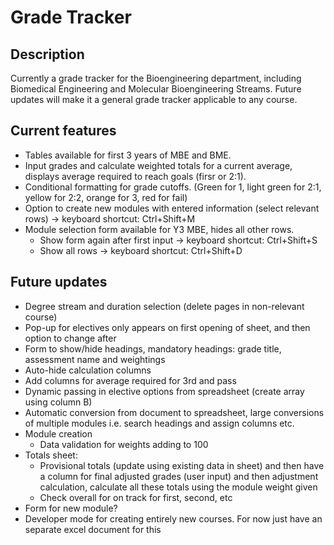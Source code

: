 # Grade Tracker

## Description
Currently a grade tracker for the Bioengineering department, including Biomedical Engineering and Molecular Bioengineering Streams.
Future updates will make it a general grade tracker applicable to any course.

## Current features
- Tables available for first 3 years of MBE and BME. 
- Input grades and calculate weighted totals for a current average, displays average required to reach goals (firsr or 2:1).
- Conditional formatting for grade cutoffs. (Green for 1, light green for 2:1, yellow for 2:2, orange for 3, red for fail)
- Option to create new modules with entered information (select relevant rows) -> keyboard shortcut: Ctrl+Shift+M
- Module selection form available for Y3 MBE, hides all other rows.
  - Show form again after first input -> keyboard shortcut: Ctrl+Shift+S
  - Show all rows -> keyboard shortcut: Ctrl+Shift+D
 
## Future updates
- Degree stream and duration selection (delete pages in non-relevant course)
- Pop-up for electives only appears on first opening of sheet, and then option to change after 
- Form to show/hide headings, mandatory headings: grade title, assessment name and weightings 
- Auto-hide calculation columns
- Add columns for average required for 3rd and pass
- Dynamic passing in elective options from spreadsheet (create array using column B)
- Automatic conversion from document to spreadsheet, large conversions of multiple modules i.e. search headings and assign columns etc.
- Module creation
  - Data validation for weights adding to 100
- Totals sheet: 
  - Provisional totals (update using existing data in sheet) and then have a column for final adjusted grades (user input) and then adjustment calculation, calculate all these totals using the module weight given 
  - Check overall for on track for first, second, etc 
- Form for new module?
- Developer mode for creating entirely new courses. For now just have an separate excel document for this 
